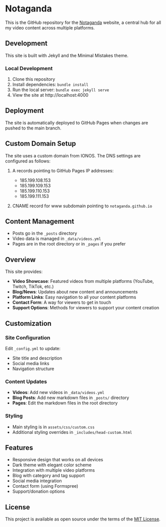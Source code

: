 # Notaganda

This is the GitHub repository for the [Notaganda](https://notaganda.com) website, a central hub for all my video content across multiple platforms.

## Development

This site is built with Jekyll and the Minimal Mistakes theme.

### Local Development

1. Clone this repository
2. Install dependencies: `bundle install`
3. Run the local server: `bundle exec jekyll serve`
4. View the site at http://localhost:4000

## Deployment

The site is automatically deployed to GitHub Pages when changes are pushed to the main branch.

## Custom Domain Setup

The site uses a custom domain from IONOS. The DNS settings are configured as follows:

1. A records pointing to GitHub Pages IP addresses:
   - 185.199.108.153
   - 185.199.109.153
   - 185.199.110.153
   - 185.199.111.153

2. CNAME record for www subdomain pointing to `notaganda.github.io`

## Content Management

- Posts go in the `_posts` directory
- Video data is managed in `_data/videos.yml`
- Pages are in the root directory or in `_pages` if you prefer

## Overview

This site provides:

- **Video Showcase**: Featured videos from multiple platforms (YouTube, Twitch, TikTok, etc.)
- **Blog/News**: Updates about new content and announcements
- **Platform Links**: Easy navigation to all your content platforms
- **Contact Form**: A way for viewers to get in touch
- **Support Options**: Methods for viewers to support your content creation

## Customization

### Site Configuration

Edit `_config.yml` to update:
- Site title and description
- Social media links
- Navigation structure

### Content Updates

- **Videos**: Add new videos in `_data/videos.yml`
- **Blog Posts**: Add new markdown files in `_posts/` directory
- **Pages**: Edit the markdown files in the root directory

### Styling

- Main styling is in `assets/css/custom.css`
- Additional styling overrides in `_includes/head-custom.html`

## Features

- Responsive design that works on all devices
- Dark theme with elegant color scheme
- Integration with multiple video platforms
- Blog with category and tag support
- Social media integration
- Contact form (using Formspree)
- Support/donation options

## License

This project is available as open source under the terms of the [MIT License](LICENSE). 